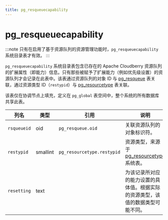 ```yaml
---
title: pg_resqueuecapability
---
```


# pg_resqueuecapability

:::note
只有在启用了基于资源队列的资源管理功能时，`pg_resqueuecapability` 系统目录表才有效。
:::

`pg_resqueuecapability` 系统目录表包含已存在的 Apache Cloudberry 资源队列的扩展属性（即能力）信息。只有那些被赋予了扩展能力（例如优先级设置）的资源队列才会记录在此表中。该表通过资源队列的对象 ID 与 [pg_resqueue](./pg-resqueue.md) 表关联，通过资源类型 ID（`restypid`）与 [pg_resourcetype](./pg-resourcetype.md) 表关联。

该表仅在协调节点上填充，定义在 `pg_global` 表空间中，整个系统的所有数据库共享此表。

| 列名          | 类型         | 引用                          | 说明                                                                 |
|---------------|--------------|-------------------------------|----------------------------------------------------------------------|
| `rsqueueid`   | oid          | `pg_resqueue.oid`             | 关联资源队列的对象标识符。                                           |
| `restypid`    | smallint     | `pg_resourcetype.restypid`    | 资源类型，来源于 [pg_resourcetype](./pg-resourcetype.md) 系统表。     |
| `resetting`   | text         |                               | 为该记录所对应的能力设置的具体值。根据实际的资源类型，该值的数据类型可能不同。 |
